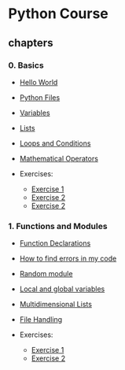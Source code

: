 # Python Course

## chapters

### 0. Basics

- [Hello World](0-Basics/0-hello-world.md)
- [Python Files](0-Basics/1-python-files.md)
- [Variables](0-Basics/2-variables.md)
- [Lists](0-Basics/3-lists.md)
- [Loops and Conditions](0-Basics/4-loops-and-conditions.md)
- [Mathematical Operators](0-Basics/5-mathematical-operators.md)
- Exercises:

  - [Exercise 1](0-Basics/exercises/exercise-1.md)
  - [Exercise 2](0-Basics/exercises/exercise-2.md)
  - [Exercise 2](0-Basics/exercises/exercise-3.md)

### 1. Functions and Modules

- [Function Declarations](1-Functions-and-Modules/0-function-declaration.md)
- [How to find errors in my code](1-Functions-and-Modules/1-how-to-find-errors-in-my-code.md)
- [Random module](1-Functions-and-Modules/2-random.md)
- [Local and global variables](1-Functions-and-Modules/3-local-global.md)
- [Multidimensional Lists](1-Functions-and-Modules/4-multidimensional-lists.md)
- [File Handling](1-Functions-and-Modules/5-file-handling.md)
- Exercises:

  - [Exercise 1](1-Functions-and-Modules/exercises/exercise-1.md)
  - [Exercise 2](1-Functions-and-Modules/exercises/exercise-2.md)
